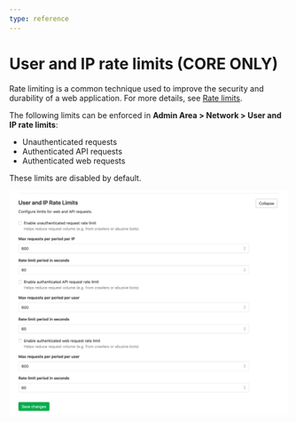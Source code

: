 ```yaml
---
type: reference
---
```


# User and IP rate limits **(CORE ONLY)**

Rate limiting is a common technique used to improve the security and durability
of a web application. For more details, see
[Rate limits](../../../security/rate_limits.md).

The following limits can be enforced in **Admin Area > Network > User and
IP rate limits**:

- Unauthenticated requests
- Authenticated API requests
- Authenticated web requests

These limits are disabled by default.

![user-and-ip-rate-limits](img/user_and_ip_rate_limits.png)

<!-- ## Troubleshooting

Include any troubleshooting steps that you can foresee. If you know beforehand what issues
one might have when setting this up, or when something is changed, or on upgrading, it's
important to describe those, too. Think of things that may go wrong and include them here.
This is important to minimize requests for support, and to avoid doc comments with
questions that you know someone might ask.

Each scenario can be a third-level heading, e.g. `### Getting error message X`.
If you have none to add when creating a doc, leave this section in place
but commented out to help encourage others to add to it in the future. -->

